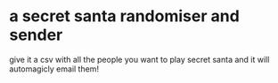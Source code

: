 # a secret santa randomiser and sender

give it a csv with all the people you want to play secret santa and it will
automagicly email them!
